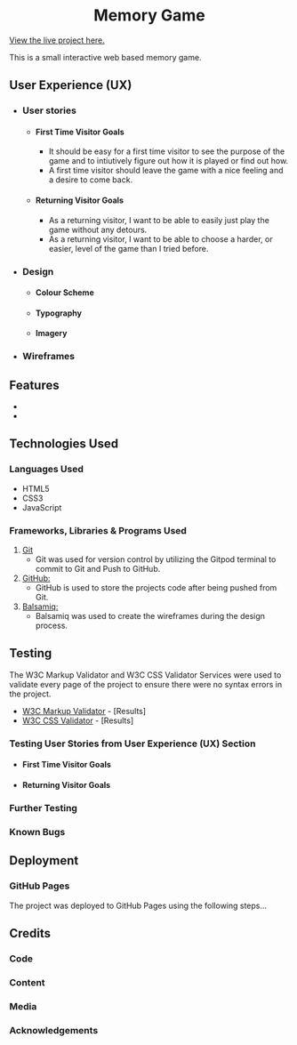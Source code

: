 <h1 align="center">Memory Game</h1>

[View the live project here.]()

This is a small interactive web based memory game. 

## User Experience (UX)

-   ### User stories

    -   #### First Time Visitor Goals

        - It should be easy for a first time visitor to see the purpose of the game and to intiutively figure out how it is played or find out how.
        - A first time visitor should leave the game with a nice feeling and a desire to come back.

    -   #### Returning Visitor Goals

        - As a returning visitor, I want to be able to easily just play the game without any detours. 
        - As a returning visitor, I want to be able to choose a harder, or easier, level of the game than I tried before.


-   ### Design
    -   #### Colour Scheme
        
    -   #### Typography
        
    -   #### Imagery
        

*   ### Wireframes


## Features

-   

-   

## Technologies Used

### Languages Used

-   HTML5
-   CSS3
-   JavaScript

### Frameworks, Libraries & Programs Used


1. [Git](https://git-scm.com/)
    - Git was used for version control by utilizing the Gitpod terminal to commit to Git and Push to GitHub.
1. [GitHub:](https://github.com/)
    - GitHub is used to store the projects code after being pushed from Git.
1. [Balsamiq:](https://balsamiq.com/)
    - Balsamiq was used to create the wireframes during the design process.

## Testing

The W3C Markup Validator and W3C CSS Validator Services were used to validate every page of the project to ensure there were no syntax errors in the project.

-   [W3C Markup Validator](https://jigsaw.w3.org/css-validator/#validate_by_input) - [Results]
-   [W3C CSS Validator](https://jigsaw.w3.org/css-validator/#validate_by_input) - [Results]

### Testing User Stories from User Experience (UX) Section

-   #### First Time Visitor Goals

  

-   #### Returning Visitor Goals




### Further Testing



### Known Bugs



## Deployment

### GitHub Pages

The project was deployed to GitHub Pages using the following steps...


## Credits

### Code


### Content


### Media


### Acknowledgements

